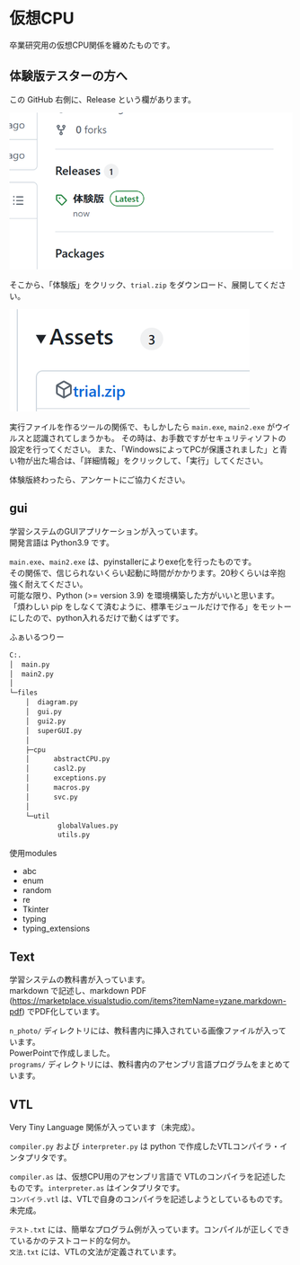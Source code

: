 # 仮想CPU

卒業研究用の仮想CPU関係を纏めたものです。  

## 体験版テスターの方へ

この GitHub 右側に、Release という欄があります。

![releases](repo_images/release.png)

そこから、「体験版」をクリック、`trial.zip` をダウンロード、展開してください。

![trial](repo_images/trial.png)

実行ファイルを作るツールの関係で、もしかしたら `main.exe`, `main2.exe` がウイルスと認識されてしまうかも。
その時は、お手数ですがセキュリティソフトの設定を行ってください。
また、「WindowsによってPCが保護されました」と青い物が出た場合は、「詳細情報」をクリックして、「実行」してください。

体験版終わったら、アンケートにご協力ください。

## gui

学習システムのGUIアプリケーションが入っています。  
開発言語は Python3.9 です。  

`main.exe`、`main2.exe` は、pyinstallerによりexe化を行ったものです。  
その関係で、信じられないくらい起動に時間がかかります。20秒くらいは辛抱強く耐えてください。  
可能な限り、Python (>= version 3.9) を環境構築した方がいいと思います。
「煩わしい pip をしなくて済むように、標準モジュールだけで作る」をモットーにしたので、python入れるだけで動くはずです。

ふぁいるつりー  

```cmd
C:.
│  main.py
│  main2.py
│
└─files
    │  diagram.py
    │  gui.py
    │  gui2.py
    │  superGUI.py
    │
    ├─cpu
    │      abstractCPU.py
    │      casl2.py
    │      exceptions.py
    │      macros.py
    │      svc.py
    │
    └─util
            globalValues.py
            utils.py
```

使用modules  

- abc
- enum
- random
- re
- Tkinter
- typing
- typing_extensions

## Text

学習システムの教科書が入っています。  
markdown で記述し、markdown PDF (https://marketplace.visualstudio.com/items?itemName=yzane.markdown-pdf) でPDF化しています。  

`n_photo/` ディレクトリには、教科書内に挿入されている画像ファイルが入っています。  
PowerPointで作成しました。  
`programs/` ディレクトリには、教科書内のアセンブリ言語プログラムをまとめています。 　

## VTL

Very Tiny Language 関係が入っています（未完成）。  

`compiler.py` および `interpreter.py` は python で作成したVTLコンパイラ・インタプリタです。  

`compiler.as` は、仮想CPU用のアセンブリ言語で VTLのコンパイラを記述したものです。`interpreter.as` はインタプリタです。  
`コンパイラ.vtl` は、VTLで自身のコンパイラを記述しようとしているものです。未完成。  

`テスト.txt` には、簡単なプログラム例が入っています。コンパイルが正しくできているかのテストコード的な何か。  
`文法.txt` には、VTLの文法が定義されています。  
